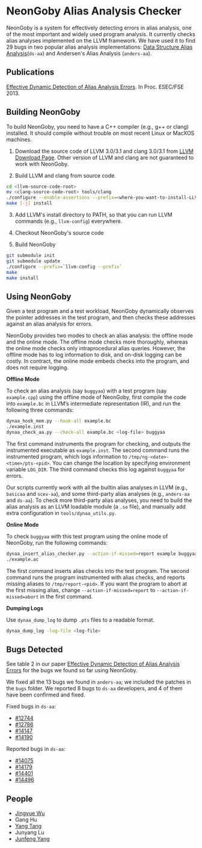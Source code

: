 NeonGoby Alias Analysis Checker
===============================

NeonGoby is a system for effectively detecting errors in alias analysis, one of
the most important and widely used program analysis. It currently checks alias
analyses implemented on the LLVM framework. We have used it to find 29 bugs in
two popular alias analysis implementations: [Data Structure Alias
Analysis](http://llvm.org/docs/AliasAnalysis.html#the-ds-aa-pass)(`ds-aa`)
and Andersen's Alias Analysis (`anders-aa`).

Publications
------------

[Effective Dynamic Detection of Alias Analysis
Errors](http://www.cs.columbia.edu/~jingyue/docs/wu-fse13.pdf). In Proc.
ESEC/FSE 2013.

Building NeonGoby
-----------------

To build NeonGoby, you need to have a C++ compiler (e.g., g++ or clang)
installed. It should compile without trouble on most recent Linux or MacXOS
machines.

1. Download the source code of LLVM 3.0/3.1 and clang 3.0/3.1 from
   [LLVM Download Page](http://llvm.org/releases/download.html). Other version
of LLVM and clang are not guaranteed to work with NeonGoby.

2. Build LLVM and clang from source code.
```bash
cd <llvm-source-code-root>
mv <clang-source-code-root> tools/clang
./configure --enable-assertions --prefix=<where-you-want-to-install-LLVM>
make [-j] install
```

3. Add LLVM's install directory to PATH, so that you can run LLVM commands
   (e.g., `llvm-config`) everywhere.

4. Checkout NeonGoby's source code

5. Build NeonGoby
```bash
git submodule init
git submodule update
./configure --prefix=`llvm-config --prefix`
make
make install
```

Using NeonGoby
----------------

Given a test program and a test workload, NeonGoby dynamically observes the
pointer addresses in the test program, and then checks these addresses against
an alias analysis for errors.

NeonGoby provides two modes to check an alias analysis: the offline mode and the
online mode. The offline mode checks more thoroughly, whereas the online mode
checks only intraprocedural alias queries. However, the offline mode has to log
information to disk, and on-disk logging can be costly. In contract, the online
mode embeds checks into the program, and does not require logging.

**Offline Mode**

To check an alias analysis (say `buggyaa`) with a test program (say
`example.cpp`) using the offline
mode of NeonGoby, first compile the code into `example.bc` in LLVM’s
intermediate representation (IR), and run the following three commands:

```bash
dynaa_hook_mem.py --hook-all example.bc
./example.inst
dynaa_check_aa.py --check-all example.bc <log-file> buggyaa
```

The first command instruments the program for checking, and outputs the
instrumented executable as `example.inst`. The second command runs the
instrumented program, which logs information to
`/tmp/ng-<date>-<time>/pts-<pid>`. You can change the location by specifying
environment variable `LOG_DIR`. The third command checks this log against
`buggyaa` for errors.

Our scripts currently work with all the builtin alias analyses in LLVM (e.g.,
`basicaa` and `scev-aa`), and some third-party alias analyses (e.g., `anders-aa`
and `ds-aa`). To check more third-party alias analyses, you need to build the
alias analysis as an LLVM loadable module (a `.so` file), and manually add extra
configuration in `tools/dynaa_utils.py`.

**Online Mode**

To check `buggyaa` with this test program using the online mode of NeonGoby, run
the following commands:

```bash
dynaa_insert_alias_checker.py --action-if-missed=report example buggyaa
./example.ac
```

The first command inserts alias checks into the test program. The second command
runs the program instrumented with alias checks, and reports missing aliases to
`/tmp/report-<pid>`. If you want the program to abort at the first missing
alias, change `--action-if-missed=report` to `--action-if-missed=abort` in the
first command.

**Dumping Logs**

Use `dynaa_dump_log` to dump `.pts` files to a readable format.

```bash
dynaa_dump_log -log-file <log-file>
```

Bugs Detected
-------------

See table 2 in our paper [Effective Dynamic Detection of Alias Analysis
Errors](http://www.cs.columbia.edu/~jingyue/docs/wu-fse13.pdf) for the bugs we
found so far using NeonGoby.

We fixed all the 13 bugs we found in `anders-aa`; we included the patches in the
`bugs` folder. We reported 8 bugs to `ds-aa` developers, and 4 of them have been
confirmed and fixed.

Fixed bugs in `ds-aa`:
- [#12744](http://llvm.org/bugs/show_bug.cgi?id=12744)
- [#12786](http://llvm.org/bugs/show_bug.cgi?id=12786)
- [#14147](http://llvm.org/bugs/show_bug.cgi?id=14147)
- [#14190](http://llvm.org/bugs/show_bug.cgi?id=14190)

Reported bugs in `ds-aa`:
- [#14075](http://llvm.org/bugs/show_bug.cgi?id=14075)
- [#14179](http://llvm.org/bugs/show_bug.cgi?id=14179)
- [#14401](http://llvm.org/bugs/show_bug.cgi?id=14401)
- [#14496](http://llvm.org/bugs/show_bug.cgi?id=14496)

People
------
- [Jingyue Wu](http://www.cs.columbia.edu/~jingyue/)
- Gang Hu
- [Yang Tang](http://ytang.com/)
- Junyang Lu
- [Junfeng Yang](http://www.cs.columbia.edu/~junfeng/)
